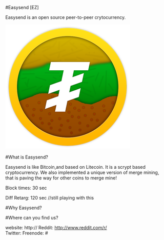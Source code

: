 #Easysend [EZ]

Easysend is an open source peer-to-peer crytocurrency.

![Easysend](https://raw.githubusercontent.com/ohathar/easysend/master/src/qt/res/icons/bitcoin.png)

#What is Easysend?  

Easysend is like Bitcoin,and based on Litecoin. It is a scrypt based cryptocurrency.
We also implemented a unique version of merge mining, that is paving the way for other
coins to merge mine!

Block times: 30 sec

Diff Retarg: 120 sec //still playing with this

#Why Easysend?  



#Where can you find us?

website: http://
Reddit: http://www.reddit.com/r/  
Twitter: 
Freenode: #  
